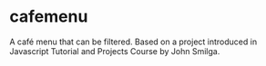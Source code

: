 # cafemenu
A café menu that can be filtered. Based on a project introduced in Javascript Tutorial and Projects Course by John Smilga.
